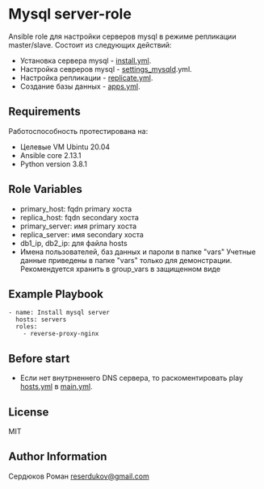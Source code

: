 Mysql server-role
=========

Ansible role для настройки серверов mysql в режиме репликации master/slave.
Состоит из следующих действий:
- Установка сервера mysql - [install.yml](https://github.com/roman-serdyukov/db-mysql-role/blob/main/tasks/install.yml).
- Настройка севреров mysql - [settings_mysqld](https://github.com/roman-serdyukov/db-mysql-role/blob/main/tasks/settings_mysqld.yml).yml.
- Настройка репликации - [replicate.yml](https://github.com/roman-serdyukov/db-mysql-role/blob/main/tasks/replicate.yml).
- Создание базы данных - [apps.yml](https://github.com/roman-serdyukov/db-mysql-role/blob/main/tasks/apps.yml).

Requirements
------------

Работоспособность протестирована на:
- Целевые VM Ubintu 20.04
- Ansible core 2.13.1
- Python version 3.8.1

Role Variables
--------------

- primary_host: fqdn primary хоста
- replica_host: fqdn secondary хоста
- primary_server: имя primary хоста
- replica_server: имя secondary хоста
- db1_ip, db2_ip: для файла hosts
- Имена пользователей, баз данных и пароли в папке "vars" 
Учетные данные приведены в папке "vars" только для демонстрации. Рекомендуется хранить в group_vars в защищенном виде

Example Playbook
----------------
```
- name: Install mysql server
  hosts: servers
  roles:
    - reverse-proxy-nginx
```

Before start
----------------

- Если нет внутрненнего DNS сервера, то раскоментировать play [hosts.yml](https://github.com/roman-serdyukov/db-mysql-role/blob/main/tasks/hosts.yml) в [main.yml](https://github.com/roman-serdyukov/db-mysql-role/blob/main/tasks/main.yml).

License
-------

MIT

Author Information
------------------

Сердюков Роман
reserdukov@gmail.com